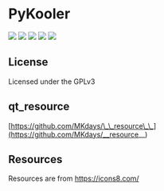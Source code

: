 # PyKooler
[![](https://img.shields.io/badge/License-GPLv3-red?style=flat-square)](LICENSE.txt)
[![](https://img.shields.io/badge/qt__resource-__resource\_\_-green?style=flat-square)](https://github.com/MKdays/__resource__)
[![](https://img.shields.io/badge/Resources-icons8-blue?style=flat-square)](https://icons8.com/)
[![](https://img.shields.io/github/v/release/MKdays/PyKooler?label=Download&logo=github&style=flat-square)](https://github.com/Mkdays/PyKooler/releases/latest/download/app.zip)
[![](https://img.shields.io/github/release-date/MKDays/PyKooler?label=Release&style=social&logo=github)](https://github.com/Mkdays/ExcelKits/releases/latest/download/app.zip)

## License

Licensed under the GPLv3

## qt_resource
[https://github.com/MKdays/\_\_resource\_\_](https://github.com/MKdays/__resource__)

## Resources
Resources are from https://icons8.com/
